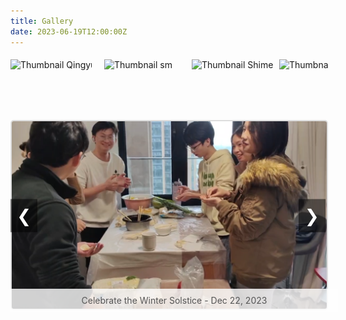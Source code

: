 ```yaml
---
title: Gallery
date: 2023-06-19T12:00:00Z
---
```


<style>
    h1 {
        text-align: center;
        margin-bottom: 2px;
    }

    .gallery {
        display: flex;
        flex-direction: column;
        align-items: center;
        margin-top: 3px;
    }

    .gallery-thumbnails {
        display: flex;
        justify-content: flex-start;
        gap: 10px;
        overflow-x: auto;
        white-space: nowrap;
        width: 100%;
        margin-bottom: 2px;
        padding: 5px;
    }

    .thumbnail-container {
        display: inline-flex;
        flex-direction: column;
        align-items: center;
        cursor: pointer;
    }

    .thumbnail-container img {
        width: 130px;
        height: 90px;
        transition: transform 0.3s;
    }

    .thumbnail-container img:hover {
        transform: scale(1.1);
        border: 2px solid #ddd;
        border-radius: 5px;
    }

    .thumbnail-container p {
        margin-top: 2px;
        font-size: 0.9em;
        color: #777;
        text-align: center;
    }

    .gallery-main {
        width: 100%;
        max-width: 90vw;
        text-align: center;
        position: relative;
        margin: 0 auto;
    }

    .gallery-main img {
        max-width: 100%;
        height: auto;
        border: 2px solid #ddd;
        border-radius: 5px;
        transition: opacity 2s ease-in-out;
        opacity: 1;
    }

    .gallery-main .image-description {
        margin-top: 2px;
        font-size: 1em;
        color: #555;
        transition: opacity 2s ease-in-out;
        opacity: 1;
        position: absolute;
        bottom: 0;
        width: 100%;
        background-color: rgba(255, 255, 255, 0.8);
        padding: 10px;
    }

    .gallery-nav {
        position: absolute;
        top: 50%;
        transform: translateY(-50%);
        background-color: rgba(0, 0, 0, 0.5);
        color: white;
        border: none;
        font-size: 2em;
        padding: 10px;
        cursor: pointer;
        z-index: 1;
    }

    .gallery-nav.left {
        left: 0;
    }

    .gallery-nav.right {
        right: 0;
    }

    .gallery-thumbnails::-webkit-scrollbar {
        height: 8px;
    }

    .gallery-thumbnails::-webkit-scrollbar-thumb {
        background: #888;
        border-radius: 4px;
    }

    .gallery-thumbnails::-webkit-scrollbar-thumb:hover {
        background: #555;
    }

    .gallery-thumbnails::-webkit-scrollbar-track {
        background: #f1f1f1;
    }
</style>

<div class="gallery">
    <div class="gallery-thumbnails">
        <div class="thumbnail-container" onclick="showImage(0, true)">
            <img src="/images/Qingyuan rafting.jpg" alt="Thumbnail Qingyuan rafting">
        </div>
        <div class="thumbnail-container" onclick="showImage(1, true)">
            <img src="/images/dz.jpg" alt="Thumbnail dz">
        </div>
        <div class="thumbnail-container" onclick="showImage(2, true)">
            <img src="/images/sm.jpg" alt="Thumbnail sm">
        </div>
        <div class="thumbnail-container" onclick="showImage(3, true)">
            <img src="/images/Shimen 1.jpg" alt="Thumbnail Shimen 1">
        </div>
        <div class="thumbnail-container" onclick="showImage(4, true)">
            <img src="/images/Shimen 2.jpg" alt="Thumbnail Shimen 2">
        </div>
        <div class="thumbnail-container" onclick="showImage(5, true)">
            <img src="/images/Honglinhuahai.jpg" alt="Thumbnail Honglinhuahai">
        </div>
        <div class="thumbnail-container" onclick="showImage(6, true)">
            <img src="/images/羽毛球赛.jpg" alt="Thumbnail 羽毛球赛">
        </div>
        <div class="thumbnail-container" onclick="showImage(7, true)">
            <img src="/images/课题组合照.jpg" alt="Thumbnail 课题组合照">
        </div>
        <div class="thumbnail-container" onclick="showImage(8, true)">
            <img src="/images/毕业典礼合照.jpg" alt="Thumbnail 毕业典礼合照">
        </div>
        <div class="thumbnail-container" onclick="showImage(9, true)">
            <img src="/images/龙林毕业聚餐.jpg" alt="Thumbnail 龙林毕业聚餐">
        </div>
    </div>
    <div class="gallery-main">
        <button class="gallery-nav left" onclick="showPreviousImage()">&#10094;</button>
        <img src="/images/dz.jpg" alt="Main Image" id="mainImage">
        <div id="mainImageDescription" class="image-description">Celebrate the Winter Solstice - Dec 22, 2023</div>
        <button class="gallery-nav right" onclick="showNextImage()">&#10095;</button>
    </div>
</div>

<script>
    const images = [
        {
            src: '/images/Qingyuan rafting.jpg',
            description: 'First team-building activity, white-water rafting - Jul 25, 2023'
        },
        {
            src: '/images/dz.jpg',
            description: 'Celebrate the Winter Solstice - Dec 22, 2023'
        },
        {
            src: '/images/sm.jpg',
            description: 'Camping trip at Shimen - Jan 7, 2024'
        },
        {
            src: '/images/Shimen 1.jpg',
            description: 'Camping trip at Shimen - Jan 7, 2024'
        },
        {
            src: '/images/Shimen 2.jpg',
            description: 'Camping trip at Shimen - Jan 7, 2024'
        },
        {
            src: '/images/Honglinhuahai.jpg',
            description: 'Gathering at Honglin Flower Sea Restaurant to Welcome Niu Bo - Feb 29, 2024'
        },
        {
            src: '/images/羽毛球赛.jpg',
            description: 'Graduate student badminton friendly match - May 21, 2024'
        },
        {
            src: '/images/课题组合照.jpg',
            description: 'College photo day - Jun 7, 2024'
        },
        {
            src: '/images/毕业典礼合照.jpg',
            description: 'College graduation ceremony - Jun 18, 2024'
        },
        {
            src: '/images/龙林毕业聚餐.jpg',
            description: 'Undergraduate graduation dinner - Jun 19, 2024'
        }
    ];

    let currentIndex = 0;
    let autoSwitchInterval;
    const transitionTime = 2000; // 2秒
    const quickTransitionTime = 500; // 0.5秒

    function showImage(index, quick = false) {
        currentIndex = index;
        const mainImage = document.getElementById('mainImage');
        const mainImageDescription = document.getElementById('mainImageDescription');

        if (quick) {
            mainImage.style.transition = `opacity ${quickTransitionTime}ms ease-in-out`;
            mainImageDescription.style.transition = `opacity ${quickTransitionTime}ms ease-in-out`;
        } else {
            mainImage.style.transition = `opacity ${transitionTime}ms ease-in-out`;
            mainImageDescription.style.transition = `opacity ${transitionTime}ms ease-in-out`;
        }

        // 淡出效果
        mainImage.style.opacity = 0;
        mainImageDescription.style.opacity = 0;

        setTimeout(() => {
            mainImage.src = images[index].src;
            mainImageDescription.textContent = images[index].description;

            // 淡入效果
            mainImage.style.opacity = 1;
            mainImageDescription.style.opacity = 1;
        }, quick ? quickTransitionTime : transitionTime);

        resetAutoSwitch();
    }

    function showNextImage() {
        currentIndex = (currentIndex + 1) % images.length;
        showImage(currentIndex, true);
    }

    function showPreviousImage() {
        currentIndex = (currentIndex - 1 + images.length) % images.length;
        showImage(currentIndex, true);
    }

    function autoSwitchImages() {
        autoSwitchInterval = setInterval(showNextImage, 5000);
    }

    function resetAutoSwitch() {
        clearInterval(autoSwitchInterval);
        autoSwitchImages();
    }

    document.addEventListener('DOMContentLoaded', () => {
        autoSwitchImages();
    });
</script>
